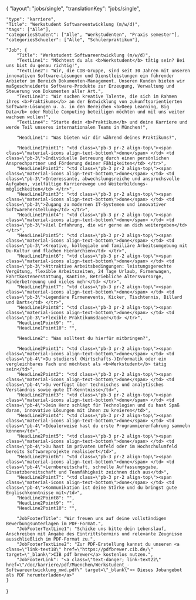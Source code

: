 {
    "layout": "jobs/single",
	"translationKey": "jobs/single",
    
    "type": "karriere",
    "Title": "Werkstudent Softwareentwicklung (m/w/d)",
    "tags": ["Alle"],
    "categoriesStudent": ["Alle", "Werkstudenten", "Praxis semester"],
    "categoriesSchueler": ["Alle", "Schülerpraktikum"],

    "Job": {
        "Title": "Werkstudent Softwareentwicklung (m/w/d)",
        "TextLine1": "Möchtest du als <b>Werkstudent</b> tätig sein? Bei uns bist du genau richtig!",
        "TextLine2": "Wir, die CIB-Gruppe, sind seit 30 Jahren mit unseren innovativen Software-Lösungen und Dienstleistungen ein führender Anbieter im Bereich Dokumenten-Management. Unseren Kunden bieten wir maßgeschneiderte Software-Produkte zur Erzeugung, Verwaltung und Steuerung von Dokumenten aller Art.",
        "TextLine3": "Wir suchen kreative Talente, die sich im Rahmen ihres <b>Praktikums</b> an der Entwicklung von zukunftsorientierten Software-Lösungen u. a. in den Bereichen <b>Deep Learning, Big Data</b> oder Mobile Computing beteiligen möchten und mit uns weiter wachsen wollen!",
        "TextLine4": "Starte dein <b>Praktikum</b> und deine Karriere und werde Teil unseres internationalen Teams in München!",

        "HeadLine1": "Was bieten wir dir während deines Praktikums?",

        "HeadLine1Point1": "<td class=\"pb-3 pr-2 align-top\"><span class=\"material-icons align-text-bottom\">done</span> </td> <td class=\"pb-3\">Individuelle Betreuung durch einen persönlichen Ansprechpartner und Förderung deiner Fähigkeiten</td> </tr>",
        "HeadLine1Point2": "<td class=\"pb-3 pr-2 align-top\"><span class=\"material-icons align-text-bottom\">done</span> </td> <td class=\"pb-3\">Interessante, abwechslungsreiche und anspruchsvolle Aufgaben, vielfältige Karrierewege und Weiterbildungs-möglichkeiten</td> </tr>",
        "HeadLine1Point3": "<td class=\"pb-3 pr-2 align-top\"><span class=\"material-icons align-text-bottom\">done</span> </td> <td class=\"pb-3\">Zugang zu modernen IT-Systemen und innovativer Softwareherstellung</td> </tr>",
        "HeadLine1Point4": "<td class=\"pb-3 pr-2 align-top\"><span class=\"material-icons align-text-bottom\">done</span> </td> <td class=\"pb-3\">Viel Erfahrung, die wir gerne an dich weitergeben</td> </tr>",
        "HeadLine1Point5": "<td class=\"pb-3 pr-2 align-top\"><span class=\"material-icons align-text-bottom\">done</span> </td> <td class=\"pb-3\">Kreative, kollegiale und familiäre Arbeitsumgebung mit Du-Kultur und flachen Hierarchien</td> </tr>",
        "HeadLine1Point6": "<td class=\"pb-3 pr-2 align-top\"><span class=\"material-icons align-text-bottom\">done</span> </td> <td class=\"pb-3\">Attraktive Arbeitsbedingungen: leistungsgerechte Vergütung, flexible Arbeitszeiten, 24 Tage Urlaub, Firmenwagen, Fahrtkostenerstattung, Kantine, Betriebliche Altersvorsorge, Kinderbetreuung und vieles mehr</td> </tr>",
        "HeadLine1Point7": "<td class=\"pb-3 pr-2 align-top\"><span class=\"material-icons align-text-bottom\">done</span> </td> <td class=\"pb-3\">Legendäre Firmenevents, Kicker, Tischtennis, Billard und Darts</td> </tr>",
        "HeadLine1Point8": "<td class=\"pb-3 pr-2 align-top\"><span class=\"material-icons align-text-bottom\">done</span> </td> <td class=\"pb-3\">Flexible Praktikumsdauer</td> </tr>",
        "HeadLine1Point9": "",
        "HeadLine1Point10": "",

        "HeadLine2": "Was solltest du hierfür mitbringen?",

        "HeadLine2Point1": "<td class=\"pb-3 pr-2 align-top\"><span class=\"material-icons align-text-bottom\">done</span> </td> <td class=\"pb-4\">Du studierst (Wirtschafts-)Informatik oder ein vergleichbares Fach und möchtest als <b>Werkstudent</b> tätig sein</td>",
        "HeadLine2Point2": "<td class=\"pb-3 pr-2 align-top\"><span class=\"material-icons align-text-bottom\">done</span> </td> <td class=\"pb-4\">Du verfügst über technisches und analytisches Verständnis sowie gute IT-Kenntnisse</td>",
        "HeadLine2Point3": "<td class=\"pb-3 pr-2 align-top\"><span class=\"material-icons align-text-bottom\">done</span> </td> <td class=\"pb-4\">Dein Herz schlägt für Technologien und du hast Spaß daran, innovative Lösungen mit ihnen zu kreieren</td>",
        "HeadLine2Point4": "<td class=\"pb-3 pr-2 align-top\"><span class=\"material-icons align-text-bottom\">done</span> </td> <td class=\"pb-4\">Idealerweise hast du erste Programmiererfahrung sammeln können</td>",
        "HeadLine2Point5": "<td class=\"pb-3 pr-2 align-top\"><span class=\"material-icons align-text-bottom\">done</span> </td> <td class=\"pb-4\">Du hast im privaten Umfeld oder im Hochschulumfeld bereits Softwareprojekte realisiert</td>",
        "HeadLine2Point6": "<td class=\"pb-3 pr-2 align-top\"><span class=\"material-icons align-text-bottom\">done</span> </td> <td class=\"pb-4\">Lernbereitschaft, schnelle Auffassungsgabe, Einsatzbereitschaft und Teamfähigkeit zeichnen dich aus</td>",
        "HeadLine2Point7": "<td class=\"pb-3 pr-2 align-top\"><span class=\"material-icons align-text-bottom\">done</span> </td> <td class=\"pb-4\">Kommunikation ist deine Stärke und du bringst gute Englischkenntnisse mit</td>",
        "HeadLine2Point8": "",
        "HeadLine2Point9": "",
        "HeadLine2Point10": "",

        "JobFooterTitle": "Wir freuen uns auf deine vollständigen Bewerbungsunterlagen im PDF-Format.",
        "JobFooterTextLine1": "Schicke uns bitte dein Lebenslauf, Anschreiben mit Angabe des Eintrittstermins und relevante Zeugnisse ausschließlich im PDF-Format zu.",
        "JobFooterTextLine2": "Zur PDF-Erstellung kannst du unseren <a class=\"link-text18\" href=\"https://pdfbrewer.cib.de/\" target=\"_blank\">CIB pdf brewer</a> kostenlos nutzen.",
        "JobFooterLink": "<a class=\"text-danger; link-text22\" href=\"/doc/karriere/pdf/Muenchen/Werkstudent_-Softwareentwicklung_mwd.pdf\" target=\"_blank\">> Dieses Jobangebot als PDF herunterladen</a>"
    }

}
